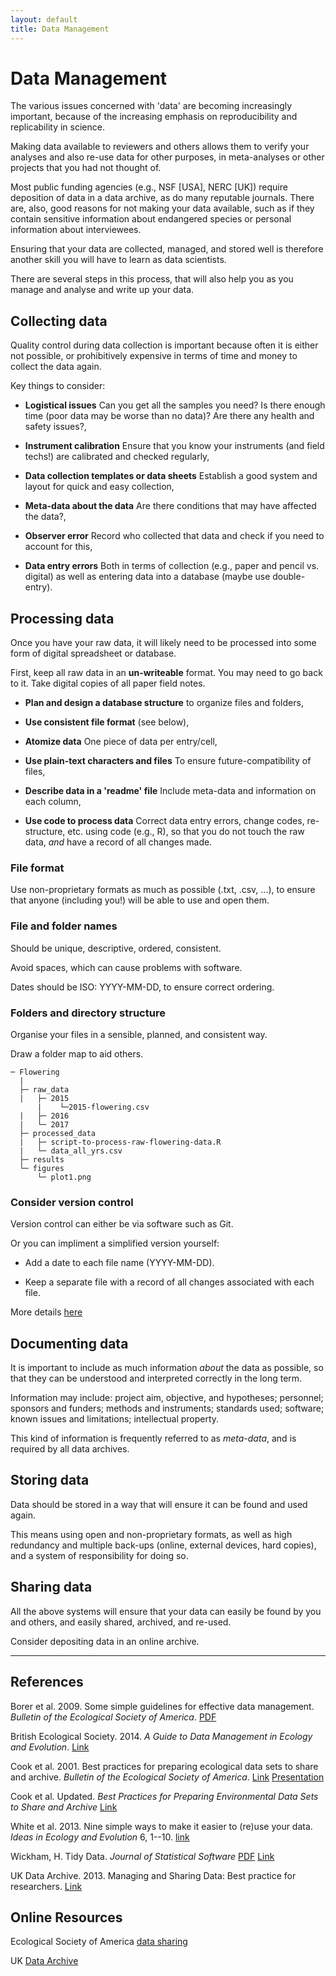 ```yaml
---
layout: default
title: Data Management
---
```



# Data Management

The various issues concerned with 'data' are becoming increasingly important, because of the increasing emphasis on reproducibility and replicability in science.

Making data available to reviewers and others allows them to verify your analyses and also re-use data for other purposes, in meta-analyses or other projects that you had not thought of.

Most public funding agencies (e.g., NSF [USA], NERC [UK]) require deposition of data in a data archive, as do many reputable journals. There are, also, good reasons for not making your data available, such as if they contain sensitive information about endangered species or personal information about interviewees.

Ensuring that your data are collected, managed, and stored well is therefore another skill you will have to learn as data scientists.

There are several steps in this process, that will also help you as you manage and analyse and write up your data.


## Collecting data

Quality control during data collection is important because often it is either not possible, or prohibitively expensive in terms of time and money to collect the data again.

Key things to consider:

 - **Logistical issues** Can you get all the samples you need? Is there enough time (poor data may be worse than no data)? Are there any health and safety issues?,

 - **Instrument calibration** Ensure that you know your instruments (and field techs!) are calibrated and checked regularly,

 - **Data collection templates or data sheets** Establish a good system and layout for quick and easy collection,

 - **Meta-data about the data** Are there conditions that may have affected the data?,

 - **Observer error**  Record who collected that data and check if you need to account for this,

 - **Data entry errors** Both in terms of collection (e.g., paper and pencil vs. digital) as well as entering data into a database (maybe use double-entry).


## Processing data

Once you have your raw data, it will likely need to be processed into some form of digital spreadsheet or database. 

First, keep all raw data in an **un-writeable** format. You may need to go back to it. Take digital copies of all paper field notes.

 - **Plan and design a database structure** to organize files and folders,

 - **Use consistent file format** (see below),

 - **Atomize data** One piece of data per entry/cell,

 - **Use plain-text characters and files** To ensure future-compatibility of files,

 - **Describe data in a 'readme' file** Include meta-data and information on each column,

 - **Use code to process data** Correct data entry errors, change codes, re-structure, etc. using code (e.g., R), so that you do not touch the raw data, *and* have a record of all changes made.


### File format

Use non-proprietary formats as much as possible (.txt, .csv, ...), to ensure that anyone (including you!) will be able to use and open them.


### File and folder names

Should be unique, descriptive, ordered, consistent.

Avoid spaces, which can cause problems with software.

Dates should be ISO: YYYY-MM-DD, to ensure correct ordering.


### Folders and directory structure

Organise your files in a sensible, planned, and consistent way.

Draw a folder map to aid others.


```
─ Flowering
  |
  ├─ raw_data
  |   ├─ 2015
      |    └─2015-flowering.csv
  |   ├─ 2016
  |   └─ 2017
  ├─ processed_data
  |   ├─ script-to-process-raw-flowering-data.R
  |   └─ data_all_yrs.csv
  ├─ results
  └─ figures
      └─ plot1.png
```

### Consider version control

Version control can either be via software such as Git.

Or you can impliment a simplified version yourself:

 - Add a date to each file name (YYYY-MM-DD).

 - Keep a separate file with a record of all changes associated with each file.


More details [here](../best/managing-data-files.pdf)


## Documenting data

It is important to include as much information *about* the data as possible, so that they can be understood and interpreted correctly in the long term.

Information may include: project aim, objective, and hypotheses; personnel; sponsors and funders; methods and instruments; standards used; software; known issues and limitations; intellectual property.

This kind of information is frequently referred to as *meta-data*, and is required by all data archives.




## Storing data

Data should be stored in a way that will ensure it can be found and used again.

This means using open and non-proprietary formats, as well as high redundancy and multiple back-ups (online, external devices, hard copies), and a system of responsibility for doing so.





## Sharing data

All the above systems will ensure that your data can easily be found by you and others, and easily shared, archived, and re-used.

Consider depositing data in an online archive.


 - - -



## References

Borer et al. 2009. Some simple guidelines for effective data management. *Bulletin of the Ecological Society of America*. [PDF](https://www.nceas.ucsb.edu/files/news/ESAdatamng09.pdf)

British Ecological Society. 2014. *A Guide to Data Management in Ecology and Evolution*. [Link](https://www.britishecologicalsociety.org/publications/guides-to/)

Cook et al. 2001. Best practices for preparing ecological data sets to share and archive. *Bulletin of the Ecological Society of America*. [Link](https://www.jstor.org/stable/20168543?seq=1#page_scan_tab_contents)  [Presentation](https://www.dataone.org/sites/all/documents/best_pract_cook_20100729.pdf)

Cook et al. Updated. *Best Practices for Preparing Environmental Data Sets to Share and Archive* [Link](http://daac.ornl.gov/PI/bestprac.html)

White et al. 2013. Nine simple ways to make it easier to (re)use your data. *Ideas in Ecology and Evolution* 6, 1--10. [link](https://ojs.library.queensu.ca/index.php/IEE/article/view/4608)

Wickham, H. Tidy Data. *Journal of Statistical Software* [PDF](https://www.jstatsoft.org/index.php/jss/article/view/v059i10/v59i10.pdf) [Link](https://www.jstatsoft.org/article/view/v059i10)

UK Data Archive. 2013. Managing and Sharing Data: Best practice for researchers. [Link](https://data-archive.ac.uk/media/2894/managingsharing.pdf)


## Online Resources

Ecological Society of America [data sharing](https://www.esa.org/esa/science/data-sharing/resources-and-tools/)

UK [Data Archive](http://data-archive.ac.uk/)


